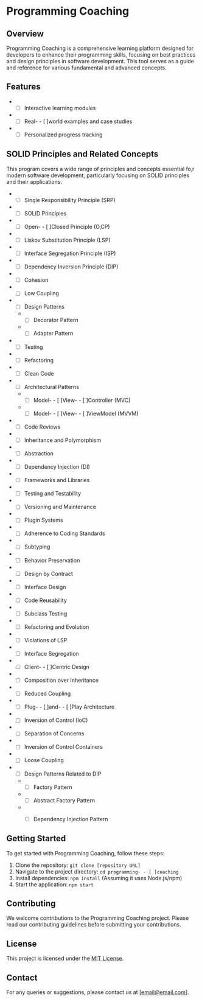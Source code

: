 # Programming Coaching

## Overview
Programming Coaching is a comprehensive learning platform designed for developers to enhance their programming skills, focusing on best practices and design principles in software development. This tool serves as a guide and reference for various fundamental and advanced concepts.

## Features
- - [ ] Interactive learning modules
- - [ ] Real- - [ ]world examples and case studies
- - [ ] Personalized progress tracking

## SOLID Principles and Related Concepts
This program covers a wide range of principles and concepts essential fo‚r modern software development, particularly focusing on SOLID principles and their applications.

- - [ ] Single Responsibility Principle (SRP) 
- - [ ] SOLID Principles 
- - [ ] Open- - [ ]Closed Principle (O‚CP) 
- - [ ] Liskov Substitution Principle (LSP) 
- - [ ] Interface Segregation Principle (ISP) 
- - [ ] Dependency Inversion Principle (DIP) 
- - [ ] Cohesion 
- - [ ] Low Coupling 
- - [ ] Design Patterns 
  - - [ ] Decorator Pattern 
  - - [ ] Adapter Pattern 
- - [ ] Testing 
- - [ ] Refactoring 
- - [ ] Clean Code 
- - [ ] Architectural Patterns 
  - - [ ] Model- - [ ]View- - [ ]Controller (MVC) 
  - - [ ] Model- - [ ]View- - [ ]ViewModel (MVVM) 
- - [ ] Code Reviews 
- - [ ] Inheritance and Polymorphism 
- - [ ] Abstraction 
- - [ ] Dependency Injection (DI) 
- - [ ] Frameworks and Libraries 
- - [ ] Testing and Testability 
- - [ ] Versioning and Maintenance 
- - [ ] Plugin Systems 
- - [ ] Adherence to Coding Standards 
- - [ ] Subtyping 
- - [ ] Behavior Preservation 
- - [ ] Design by Contract 
- - [ ] Interface Design 
- - [ ] Code Reusability 
- - [ ] Subclass Testing 
- - [ ] Refactoring and Evolution 
- - [ ] Violations of LSP 
- - [ ] Interface Segregation 
- - [ ] Client- - [ ]Centric Design 
- - [ ] Composition over Inheritance 
- - [ ] Reduced Coupling 
- - [ ] Plug- - [ ]and- - [ ]Play Architecture 
- - [ ] Inversion of Control (IoC) 
- - [ ] Separation of Concerns 
- - [ ] Inversion of Control Containers 
- - [ ] Loose Coupling 
- - [ ] Design Patterns Related to DIP 
  - - [ ] Factory Pattern 
  - - [ ] Abstract Factory Pattern 
  - - [ ] Dependency Injection Pattern 


## Getting Started
To get started with Programming Coaching, follow these steps:
1. Clone the repository: `git clone [repository URL]`
2. Navigate to the project directory: `cd programming- - [ ]coaching`
3. Install dependencies: `npm install` (Assuming it uses Node.js/npm)
4. Start the application: `npm start`

## Contributing
We welcome contributions to the Programming Coaching project. Please read our contributing guidelines before submitting your contributions.

## License
This project is licensed under the [MIT License](LICENSE.md).

## Contact
For any queries or suggestions, please contact us at [email@email.com].

